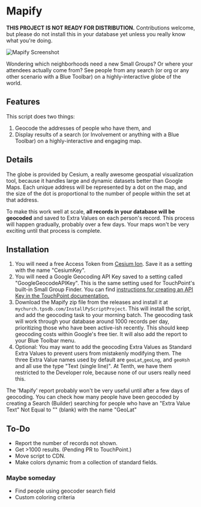# Mapify

**THIS PROJECT IS NOT READY FOR DISTRIBUTION.** Contributions welcome, but please do not install this in your 
database yet unless you really know what you're doing. 

![Mapify Screenshot](https://github.com/TenthPres/TouchPointScripts/blob/master/.documentation/MapifyScreenshot.png?raw=true)

Wondering which neighborhoods need a new Small Groups?  Or where your attendees actually come from?  See 
people from any search (or org or any other scenario with a Blue Toolbar) on a highly-interactive globe of the 
world.

## Features

This script does two things:
1. Geocode the addresses of people who have them, and
1. Display results of a search (or Involvement or anything with a Blue Toolbar) on a highly-interactive and engaging 
   map.

## Details
The globe is provided by Cesium, a really awesome geospatial visualization tool, because it handles large and 
dynamic datasets better than Google Maps.  Each unique address will be represented by a dot on the map, and the
size of the dot is proportional to the number of people within the set at that address. 

To make this work well at scale, **all records in your database will be geocoded** and saved to Extra Values on each 
person's record.  This process will happen gradually, probably over a few days.  Your maps won't be very exciting until 
that process is complete. 

## Installation
1.  You will need a free Access Token from [Cesium Ion](https://cesium.com/ion/tokens).  Save it as a setting with 
    the name "CesiumKey".  
1.  You will need a Google Geocoding API Key saved to a setting called "GoogleGeocodeAPIKey".  This is the same setting 
    used for TouchPoint's built-in Small Group Finder.  You can find [instructions for creating an API Key in the 
    TouchPoint documentation.](https://docs.touchpointsoftware.com/Organizations/SmallGroupFinderMap.html)
1.  Download the Mapify zip file from the releases and install it at `mychurch.tpsdb.com/InstallPyScriptProject`.  This 
    will install the script, and add the geocoding task to your morning batch.  The geocoding task will work through 
    your database around 1000 records per day, prioritizing those who have been active-ish recently.  This should keep
    geocoding costs within Google's free tier.  It will also add the report to your Blue Toolbar menu.
1.  Optional: You may want to add the geocoding Extra Values as Standard Extra Values to prevent users from mistakenly 
    modifying them.  The three Extra Value names used by default are `geoLat`,`geoLng`, and `geoHsh` and all use the 
    type "Text (single line)".  At Tenth, we have them restricted to the Developer role, because none of our users 
    really need this.

The 'Mapify' report probably won't be very useful until after a few days of geocoding.  You can check how many people 
have been geocoded by creating a Search (Builder) searching for people who have an "Extra Value Text" Not Equal to "" 
(blank) with the name "GeoLat"

## To-Do
- Report the number of records not shown.
- Get >1000 results.  (Pending PR to TouchPoint.)
- Move script to CDN.
- Make colors dynamic from a collection of standard fields.

### Maybe someday
- Find people using geocoder search field
- Custom coloring criteria
